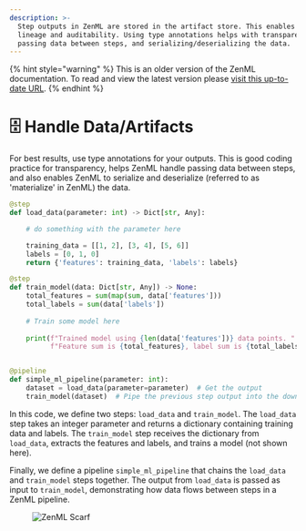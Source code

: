 ```yaml
---
description: >-
  Step outputs in ZenML are stored in the artifact store. This enables caching,
  lineage and auditability. Using type annotations helps with transparency, 
  passing data between steps, and serializing/deserializing the data.
---
```


{% hint style="warning" %}
This is an older version of the ZenML documentation. To read and view the latest version please [visit this up-to-date URL](https://docs.zenml.io).
{% endhint %}


# 🗄️ Handle Data/Artifacts

For best results, use type annotations for your outputs. This is good coding practice for transparency, helps ZenML handle passing data between steps, and also enables ZenML to serialize and deserialize (referred to as 'materialize' in ZenML) the data.

```python
@step
def load_data(parameter: int) -> Dict[str, Any]:

    # do something with the parameter here

    training_data = [[1, 2], [3, 4], [5, 6]]
    labels = [0, 1, 0]
    return {'features': training_data, 'labels': labels}

@step
def train_model(data: Dict[str, Any]) -> None:
    total_features = sum(map(sum, data['features']))
    total_labels = sum(data['labels'])
    
    # Train some model here
    
    print(f"Trained model using {len(data['features'])} data points. "
          f"Feature sum is {total_features}, label sum is {total_labels}")


@pipeline  
def simple_ml_pipeline(parameter: int):
    dataset = load_data(parameter=parameter)  # Get the output 
    train_model(dataset)  # Pipe the previous step output into the downstream step
```

In this code, we define two steps: `load_data` and `train_model`. The `load_data` step takes an integer parameter and returns a dictionary containing training data and labels. The `train_model` step receives the dictionary from `load_data`, extracts the features and labels, and trains a model (not shown here).

Finally, we define a pipeline `simple_ml_pipeline` that chains the `load_data`
and `train_model` steps together. The output from `load_data` is passed as input
to `train_model`, demonstrating how data flows between steps in a ZenML
pipeline.

<!-- For scarf -->
<figure><img alt="ZenML Scarf" referrerpolicy="no-referrer-when-downgrade" src="https://static.scarf.sh/a.png?x-pxid=f0b4f458-0a54-4fcd-aa95-d5ee424815bc" /></figure>
